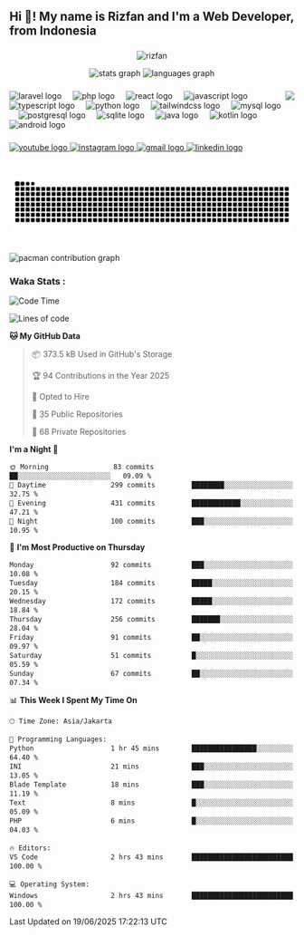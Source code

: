 <h2 align="left">Hi 👋! My name is Rizfan and I'm a Web Developer, from Indonesia</h2>

###
<p align="center"> <img src="https://komarev.com/ghpvc/?username=rizfan&label=Profile%20views&color=0e75b6&style=flat" alt="rizfan" /> </p>

<div align="center">
  <img src="https://github-readme-stats.vercel.app/api?username=Rizfan&hide_title=false&hide_rank=false&show_icons=true&include_all_commits=true&count_private=true&disable_animations=false&theme=dracula&locale=en&hide_border=false" height="150" alt="stats graph"  />
  <img src="https://github-readme-stats.vercel.app/api/top-langs?username=Rizfan&locale=en&hide_title=false&layout=compact&card_width=320&langs_count=5&theme=dracula&hide_border=false" height="150" alt="languages graph"  />
</div>

###

<img align="right" height="150" src="https://rizfn.my.id/images/biograph/1732513188.jpg"  />

###

<div align="left">
  <img src="https://cdn.jsdelivr.net/gh/devicons/devicon/icons/laravel/laravel-original.svg" height="30" alt="laravel logo"  />
  <img width="12" />
  <img src="https://cdn.jsdelivr.net/gh/devicons/devicon/icons/php/php-original.svg" height="30" alt="php logo"  />
  <img width="12" />
  <img src="https://cdn.jsdelivr.net/gh/devicons/devicon/icons/react/react-original.svg" height="30" alt="react logo"  />
  <img width="12" />
  <img src="https://cdn.jsdelivr.net/gh/devicons/devicon/icons/javascript/javascript-original.svg" height="30" alt="javascript logo"  />
  <img width="12" />
  <img src="https://cdn.jsdelivr.net/gh/devicons/devicon/icons/typescript/typescript-original.svg" height="30" alt="typescript logo"  />
  <img width="12" />
  <img src="https://cdn.jsdelivr.net/gh/devicons/devicon/icons/python/python-original.svg" height="30" alt="python logo"  />
  <img width="12" />
  <img src="https://cdn.jsdelivr.net/gh/devicons/devicon/icons/tailwindcss/tailwindcss-original-wordmark.svg" height="30" alt="tailwindcss logo"  />
  <img width="12" />
  <img src="https://cdn.jsdelivr.net/gh/devicons/devicon/icons/mysql/mysql-original.svg" height="30" alt="mysql logo"  />
  <img width="12" />
  <img src="https://cdn.jsdelivr.net/gh/devicons/devicon/icons/postgresql/postgresql-original.svg" height="30" alt="postgresql logo"  />
  <img width="12" />
  <img src="https://cdn.jsdelivr.net/gh/devicons/devicon/icons/sqlite/sqlite-original.svg" height="30" alt="sqlite logo"  />
  <img width="12" />
  <img src="https://cdn.jsdelivr.net/gh/devicons/devicon/icons/java/java-original.svg" height="30" alt="java logo"  />
  <img width="12" />
  <img src="https://cdn.jsdelivr.net/gh/devicons/devicon/icons/kotlin/kotlin-original.svg" height="30" alt="kotlin logo"  />
  <img width="12" />
  <img src="https://cdn.jsdelivr.net/gh/devicons/devicon/icons/android/android-original.svg" height="30" alt="android logo"  />
</div>

###

<div align="left">
  <a href="https://www.youtube.com/@rizfnhrly" target="_blank">
    <img src="https://img.shields.io/static/v1?message=Youtube&logo=youtube&label=&color=FF0000&logoColor=white&labelColor=&style=for-the-badge" height="35" alt="youtube logo"  />
  </a>
  <a href="https://www.instagram.com/rizfnhrly" target="_blank">
    <img src="https://img.shields.io/static/v1?message=Instagram&logo=instagram&label=&color=E4405F&logoColor=white&labelColor=&style=for-the-badge" height="35" alt="instagram logo"  />
  </a>
  <a href="rizfanher@gmail.com" target="_blank">
    <img src="https://img.shields.io/static/v1?message=Gmail&logo=gmail&label=&color=D14836&logoColor=white&labelColor=&style=for-the-badge" height="35" alt="gmail logo"  />
  </a>
  <a href="https://www.linkedin.com/in/rizfan-herlaya/" target="_blank">
    <img src="https://img.shields.io/static/v1?message=LinkedIn&logo=linkedin&label=&color=0077B5&logoColor=white&labelColor=&style=for-the-badge" height="35" alt="linkedin logo"  />
  </a>
</div>

###

<br clear="both">

<img src="https://raw.githubusercontent.com/Rizfan/Rizfan/output/snake.svg" alt="Snake animation" />

###

<picture>
  <source media="(prefers-color-scheme: dark)" srcset="https://raw.githubusercontent.com/Rizfan/Rizfan/output/pacman-contribution-graph-dark.svg">
  <source media="(prefers-color-scheme: light)" srcset="https://raw.githubusercontent.com/Rizfan/Rizfan/output/pacman-contribution-graph.svg">
  <img alt="pacman contribution graph" src="https://raw.githubusercontent.com/Rizfan/Rizfan/output/pacman-contribution-graph.svg">
</picture>

###

### Waka Stats :
<!--START_SECTION:waka-->
![Code Time](http://img.shields.io/badge/Code%20Time-690%20hrs%2019%20mins-blue)

![Lines of code](https://img.shields.io/badge/From%20Hello%20World%20I%27ve%20Written-7.8%20million%20lines%20of%20code-blue)

**🐱 My GitHub Data** 

> 📦 373.5 kB Used in GitHub's Storage 
 > 
> 🏆 94 Contributions in the Year 2025
 > 
> 💼 Opted to Hire
 > 
> 📜 35 Public Repositories 
 > 
> 🔑 68 Private Repositories 
 > 
**I'm a Night 🦉** 

```text
🌞 Morning                83 commits          ██░░░░░░░░░░░░░░░░░░░░░░░   09.09 % 
🌆 Daytime                299 commits         ████████░░░░░░░░░░░░░░░░░   32.75 % 
🌃 Evening                431 commits         ████████████░░░░░░░░░░░░░   47.21 % 
🌙 Night                  100 commits         ███░░░░░░░░░░░░░░░░░░░░░░   10.95 % 
```
📅 **I'm Most Productive on Thursday** 

```text
Monday                   92 commits          ███░░░░░░░░░░░░░░░░░░░░░░   10.08 % 
Tuesday                  184 commits         █████░░░░░░░░░░░░░░░░░░░░   20.15 % 
Wednesday                172 commits         █████░░░░░░░░░░░░░░░░░░░░   18.84 % 
Thursday                 256 commits         ███████░░░░░░░░░░░░░░░░░░   28.04 % 
Friday                   91 commits          ██░░░░░░░░░░░░░░░░░░░░░░░   09.97 % 
Saturday                 51 commits          █░░░░░░░░░░░░░░░░░░░░░░░░   05.59 % 
Sunday                   67 commits          ██░░░░░░░░░░░░░░░░░░░░░░░   07.34 % 
```


📊 **This Week I Spent My Time On** 

```text
🕑︎ Time Zone: Asia/Jakarta

💬 Programming Languages: 
Python                   1 hr 45 mins        ████████████████░░░░░░░░░   64.40 % 
INI                      21 mins             ███░░░░░░░░░░░░░░░░░░░░░░   13.05 % 
Blade Template           18 mins             ███░░░░░░░░░░░░░░░░░░░░░░   11.19 % 
Text                     8 mins              █░░░░░░░░░░░░░░░░░░░░░░░░   05.09 % 
PHP                      6 mins              █░░░░░░░░░░░░░░░░░░░░░░░░   04.03 % 

🔥 Editors: 
VS Code                  2 hrs 43 mins       █████████████████████████   100.00 % 

💻 Operating System: 
Windows                  2 hrs 43 mins       █████████████████████████   100.00 % 
```


 Last Updated on 19/06/2025 17:22:13 UTC
<!--END_SECTION:waka-->
